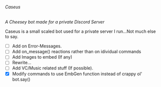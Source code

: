 ###### Caseus
_A Cheesey bot made for a private Discord Server_

Caseus is a small scaled bot used for a private server I run...Not much else to say.

- [ ] Add on Error-Messages.
- [ ] Add on_message() reactions rather than on idividual commands
- [ ] Add Images to embed (If any)
- [ ] Rewrite...
- [ ] Add VC/Music related stuff (If possible).
- [X] Modify commands to use EmbGen function instead of crappy ol' bot.say()
